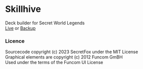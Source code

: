 # Skillhive
Deck builder for Secret World Legends  
[Live](https://skillhive.buzz) or [Backup](http://makemodding.github.io/SkillHive)  


### Licence
Sourcecode copyright (c) 2023 SecretFox under the MIT License  
Graphical elements are copyright (c) 2012 Funcom GmBH  
Used under the terms of the Funcom UI License  
